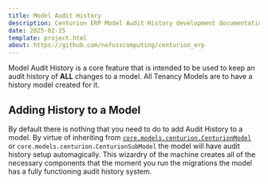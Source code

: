 ```yaml
---
title: Model Audit History
description: Centurion ERP Model Audit History development documentation
date: 2025-02-15
template: project.html
about: https://github.com/nofusscomputing/centurion_erp
---
```


Model Audit History is a core feature that is intended to be used to keep an audit history of **ALL** changes to a model. All Tenancy Models are to have a history model created for it.


## Adding History to a Model

By default there is nothing that you need to do to add Audit History to a model. By virtue of inheriting from [`core.models.centurion.CenturionModel`](../api/models/centurion.md) or `core.models.centurion.CenturionSubModel` the model will have audit history setup automagically. This wizardry of the machine creates all of the necessary components that the moment you run the migrations the model has a fully functioning audit history system.
